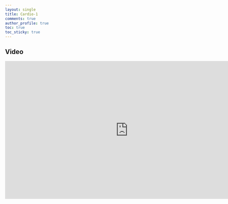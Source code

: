 ```yaml
---
layout: single
title: Cardio-1
comments: true
author_profile: true
toc: true
toc_sticky: true
---
```


## Video

<iframe
  width="806"
  height="453"
  src="https://www.youtube.com/embed/SyAo6bXB8XU"
  frameborder="0"
  allow="accelerometer; autoplay; encrypted-media; gyroscope; picture-in-picture"
  allowfullscreen>
</iframe>
